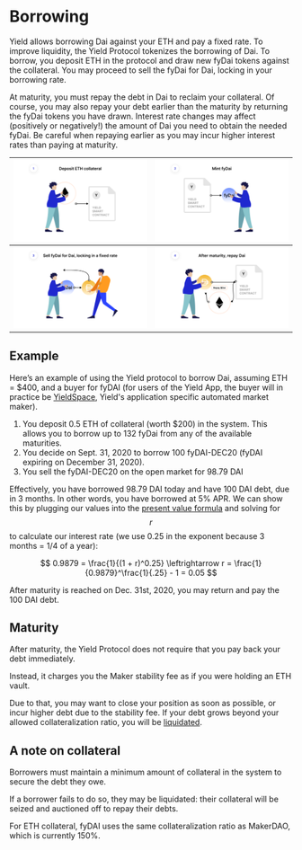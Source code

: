 # Borrowing

Yield allows borrowing Dai against your ETH and pay a fixed rate. To improve liquidity, the Yield Protocol tokenizes the borrowing of Dai. To borrow, you deposit ETH in the protocol and draw new fyDai tokens against the collateral. You may proceed to sell the fyDai for Dai, locking in your borrowing rate. 

At maturity, you must repay the debt in Dai to reclaim your collateral. Of course, you may also repay your debt earlier than the maturity by returning the fyDai tokens you have drawn. Interest rate changes may affect (positively or negatively!) the amount of Dai you need to obtain the needed fyDai.
Be careful when repaying earlier as you may incur higher interest rates than paying at maturity.

![](../assets/borrow_1.png)  |  ![](../assets/borrow_2.png)
:-------------------------:|:-------------------------:
![](../assets/borrow_3.png)  |  ![](../assets/borrow_4.png)

## Example

Here’s an example of using the Yield protocol to borrow Dai, assuming ETH = $400, and a buyer for fyDAI 
(for users of the Yield App, the buyer will in practice be [YieldSpace](../developers/yieldspace.md), Yield's application specific automated market maker). 

1. You deposit 0.5 ETH of collateral (worth $200) in the system. This allows you to borrow up to 132 fyDai from any of the available maturities. 
1. You decide on Sept. 31, 2020 to borrow 100 fyDAI-DEC20 (fyDAI expiring on December 31, 2020).
1. You sell the fyDAI-DEC20 on the open market for 98.79 DAI

Effectively, you have borrowed 98.79 DAI today and have 100 DAI debt, due in 3 months. In other words, you have borrowed at 5% APR. We can show this by plugging our values into the [present value formula](https://www.investopedia.com/terms/p/presentvalue.asp) and solving for $$r$$ to calculate our interest rate (we use 0.25 in the exponent because 3 months = 1/4 of a year):

$$
0.9879 = \frac{1}{(1 + r)^0.25} \leftrightarrow r = \frac{1}{0.9879}^\frac{1}{.25} - 1 = 0.05
$$

After maturity is reached on Dec. 31st, 2020, you may return and pay the 100 DAI debt.

## Maturity

After maturity, the Yield Protocol does not require that you pay back your debt immediately. 

Instead, it charges you the Maker stability fee as if you were holding an ETH vault.

Due to that, you may want to close your position as soon as possible, or incur higher debt due to the stability fee. If your debt grows beyond your allowed collateralization ratio, you will be [liquidated](../developers/liquidation.md).

## A note on collateral

Borrowers must maintain a minimum amount of collateral in the system to secure the debt they owe. 

If a borrower fails to do so, they may be liquidated: their collateral will be seized and auctioned off to repay their debts. 

For ETH collateral, fyDAI uses the same collateralization ratio as MakerDAO, which is currently 150%.

